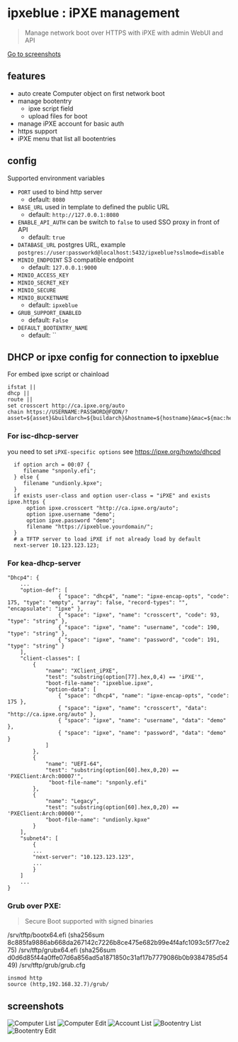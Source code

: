 # ipxeblue : iPXE management

> Manage network boot over HTTPS with iPXE with admin WebUI and API

[Go to screenshots](#screenshots)

## features

- auto create Computer object on first network boot
- manage bootentry
  - ipxe script field
  - upload files for boot 
- manage iPXE account for basic auth
- https support
- iPXE menu that list all bootentries

## config

Supported environment variables

- `PORT` used to bind http server
  - default: `8080`
- `BASE_URL` used in template to defined the public URL
  - default: `http://127.0.0.1:8080`
- `ENABLE_API_AUTH` can be switch to `false` to used SSO proxy in front of API
  - default: `true`
- `DATABASE_URL` postgres URL, example `postgres://user:passworkd@localhost:5432/ipxeblue?sslmode=disable`
- `MINIO_ENDPOINT` S3 compatible endpoint
  - default: `127.0.0.1:9000`
- `MINIO_ACCESS_KEY`
- `MINIO_SECRET_KEY`
- `MINIO_SECURE`
- `MINIO_BUCKETNAME`
  - default: `ipxeblue`
- `GRUB_SUPPORT_ENABLED`
  - default: `False`
- `DEFAULT_BOOTENTRY_NAME`
  - default: ``
  
## DHCP or ipxe config for connection to ipxeblue

For embed ipxe script or chainload
```shell
ifstat ||
dhcp ||
route ||
set crosscert http://ca.ipxe.org/auto
chain https://USERNAME:PASSWORD@FQDN/?asset=${asset}&buildarch=${buildarch}&hostname=${hostname}&mac=${mac:hexhyp}&ip=${ip}&manufacturer=${manufacturer}&platform=${platform}&product=${product}&serial=${serial}&uuid=${uuid}&version=${version}
```

### For isc-dhcp-server

you need to set `iPXE-specific options` see https://ipxe.org/howto/dhcpd

```text
  if option arch = 00:07 {
     filename "snponly.efi";
  } else {
     filename "undionly.kpxe";
  }
  if exists user-class and option user-class = "iPXE" and exists ipxe.https {
      option ipxe.crosscert "http://ca.ipxe.org/auto";
      option ipxe.username "demo";
      option ipxe.password "demo";
      filename "https://ipxeblue.yourdomain/";
  }
  # a TFTP server to load iPXE if not already load by default
  next-server 10.123.123.123;
```

### For kea-dhcp-server
```text
"Dhcp4": {
    ... 
    "option-def": [
                { "space": "dhcp4", "name": "ipxe-encap-opts", "code": 175, "type": "empty", "array": false, "record-types": "", "encapsulate": "ipxe" },
                { "space": "ipxe", "name": "crosscert", "code": 93, "type": "string" },
                { "space": "ipxe", "name": "username", "code": 190, "type": "string" },
                { "space": "ipxe", "name": "password", "code": 191, "type": "string" }
    ],
    "client-classes": [
        {
            "name": "XClient_iPXE",
            "test": "substring(option[77].hex,0,4) == 'iPXE'",
            "boot-file-name": "ipxeblue.ipxe",
            "option-data": [
                { "space": "dhcp4", "name": "ipxe-encap-opts", "code": 175 },
                { "space": "ipxe", "name": "crosscert", "data": "http://ca.ipxe.org/auto" },
                { "space": "ipxe", "name": "username", "data": "demo" },
                { "space": "ipxe", "name": "password", "data": "demo" }
            ]
        },
        {
            "name": "UEFI-64",
            "test": "substring(option[60].hex,0,20) == 'PXEClient:Arch:00007'",
             "boot-file-name": "snponly.efi"
        },
        {
            "name": "Legacy",
            "test": "substring(option[60].hex,0,20) == 'PXEClient:Arch:00000'",
            "boot-file-name": "undionly.kpxe"
        }
    ],
    "subnet4": [
        {
        ...
        "next-server": "10.123.123.123",
        ...
        }
    ]
    ...
}
```

### Grub over PXE:
> Secure Boot supported with signed binaries

/srv/tftp/bootx64.efi  (sha256sum 8c885fa9886ab668da267142c7226b8ce475e682b99e4f4afc1093c5f77ce275)
/srv/tftp/grubx64.efi  (sha256sum d0d6d85f44a0ffe07d6a856ad5a1871850c31af17b7779086b0b9384785d5449)
/srv/tftp/grub/grub.cfg  
```text
insmod http
source (http,192.168.32.7)/grub/
```

## screenshots 

![Computer List](docs/images/computer-list.png?raw=true "Computer List")
![Computer Edit](docs/images/computer-edit.png?raw=true "Computer Edit")
![Account List](docs/images/account-list.png?raw=true "Account List")
![Bootentry List](docs/images/bootentry-list.png?raw=true "Bootentry List")
![Bootentry Edit](docs/images/bootentry-edit.png?raw=true "Bootentry List")